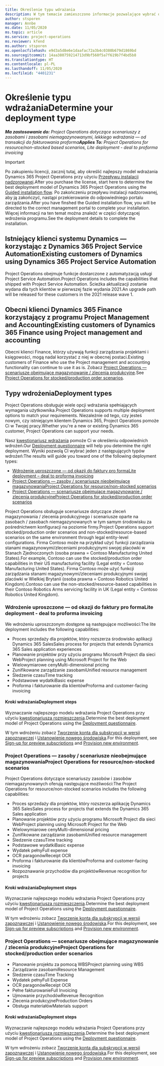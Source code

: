 ```yaml
---
title: Określenie typu wdrażania
description: W tym temacie zamieszczono informacje pozwalające wybrać odpowiedni typ wdrożenia Project Operations dla Twojej firmy.
author: stsporen
manager: Annbe
ms.date: 11/05/2020
ms.topic: article
ms.service: project-operations
ms.reviewer: kfend
ms.author: stsporen
ms.openlocfilehash: e9d3a5d8e6e1daafac72a3b4c0380b679d1869bd
ms.sourcegitcommit: 14aa380759214713d9bf560f5a7f619b7f4bd5b8
ms.translationtype: HT
ms.contentlocale: pl-PL
ms.lasthandoff: 11/05/2020
ms.locfileid: "4401231"
---
```

# <a name="determine-your-deployment-type"></a><span data-ttu-id="07ce8-103">Określenie typu wdrażania</span><span class="sxs-lookup"><span data-stu-id="07ce8-103">Determine your deployment type</span></span>

<span data-ttu-id="07ce8-104">_**Ma zastosowanie do:** Project Operations dotyczące scenariuszy z zasobami i zasobami niemagazynowanymi, lekkiego wdrażania — od transakcji do fakturowania proforma_</span><span class="sxs-lookup"><span data-stu-id="07ce8-104">_**Applies To:** Project Operations for resource/non-stocked based scenarios, Lite deployment - deal to proforma invoicing_</span></span>

> [!IMPORTANT]
> <span data-ttu-id="07ce8-105">Po zakupieniu licencji, zacznij tutaj, aby określić najlepszy model wdrażania Dynamics 365 Project Operations przy użyciu [Przepływu instalacji nadzorowanej](https://aka.ms/provisionprojectoperations).</span><span class="sxs-lookup"><span data-stu-id="07ce8-105">After you purchase the license, start here to determine the best deployment model of Dynamics 365 Project Operations using the [Guided installation flow](https://aka.ms/provisionprojectoperations).</span></span>
> <span data-ttu-id="07ce8-106">Po zakończeniu przepływu instalacji nadzorowanej, aby ją zakończyć, nastąpi przekierowanie do odpowiedniego portalu zarządzania.</span><span class="sxs-lookup"><span data-stu-id="07ce8-106">After you have finshed the Guided installation flow, you will be directed to the correct management portal to complete your installation.</span></span> <span data-ttu-id="07ce8-107">Więcej informacji na ten temat można znaleźć w części dotyczącej wdrożenia programu.</span><span class="sxs-lookup"><span data-stu-id="07ce8-107">See the deployment details to complete the installation.</span></span>


## <a name="existing-customers-of-dynamics-using-dynamics-365-project-service-automation"></a><span data-ttu-id="07ce8-108">Istniejący klienci systemu Dynamics — korzystając z Dynamics 365 Project Service Automation</span><span class="sxs-lookup"><span data-stu-id="07ce8-108">Existing customers of Dynamics using Dynamics 365 Project Service Automation</span></span>
<span data-ttu-id="07ce8-109">Project Operations obejmuje funkcje dostarczone z automatyzacją usługi Project Service Automation.</span><span class="sxs-lookup"><span data-stu-id="07ce8-109">Project Operations includes the capabilities that shipped with Project Service Automation.</span></span> <span data-ttu-id="07ce8-110">Ścieżka aktualizacji zostanie wydana dla tych klientów w pierwszej fazie wydania 2021.</span><span class="sxs-lookup"><span data-stu-id="07ce8-110">An upgrade path will be released for these customers in the 2021 release wave 1.</span></span>

## <a name="existing-customers-of-dynamics-365-finance-using-project-management-and-accounting"></a><span data-ttu-id="07ce8-111">Obecni klienci Dynamics 365 Finance korzystający z programu Project Management and Accounting</span><span class="sxs-lookup"><span data-stu-id="07ce8-111">Existing customers of Dynamics 365 Finance using Project management and accounting</span></span> 

<span data-ttu-id="07ce8-112">Obecni klienci Finance, którzy używają funkcji zarządzania projektami i księgowości, mogą nadal korzystać z niej w obecnej postaci.</span><span class="sxs-lookup"><span data-stu-id="07ce8-112">Existing customers of Finance who use the Project management and accounting functionality can continue to use it as is.</span></span> <span data-ttu-id="07ce8-113">Zobacz [Project Operations — scenariusze obejmujące magazynowanie / zlecenia produkcyjne](#pma).</span><span class="sxs-lookup"><span data-stu-id="07ce8-113">See [Project Operations for stocked/production order scenarios](#pma).</span></span>


## <a name="deployment-types"></a><span data-ttu-id="07ce8-114">Typy wdrożenia</span><span class="sxs-lookup"><span data-stu-id="07ce8-114">Deployment types</span></span>
<span data-ttu-id="07ce8-115">Project Operations obsługuje wiele opcji wdrażania spełniających wymagania użytkownika.</span><span class="sxs-lookup"><span data-stu-id="07ce8-115">Project Operations supports multiple deployment options to match your requirements.</span></span> <span data-ttu-id="07ce8-116">Niezależnie od tego, czy jesteś nowym, czy istniejącym klientem Dynamics 365, Project Operations pomoże Ci w Twojej pracy.</span><span class="sxs-lookup"><span data-stu-id="07ce8-116">Whether you're a new or existing Dynamics 365 customer, Project Operations can support your needs.</span></span>

<span data-ttu-id="07ce8-117">Nasz [kwestionariusz wdrażania](https://aka.ms/provisionprojectoperations) pomoże Ci w określeniu odpowiednich wdrożeń.</span><span class="sxs-lookup"><span data-stu-id="07ce8-117">Our [Deployment questionnaire](https://aka.ms/provisionprojectoperations) will help you determine the right deployment.</span></span> <span data-ttu-id="07ce8-118">Wyniki pozwolą CI wybrać jeden z następujących typów wdrożeń:</span><span class="sxs-lookup"><span data-stu-id="07ce8-118">The results will guide you toward one of the following deployment types:</span></span>

- [<span data-ttu-id="07ce8-119">Wdrożenie uproszczone — od okazji do faktury pro forma</span><span class="sxs-lookup"><span data-stu-id="07ce8-119">Lite deployment – deal to proforma invoicing</span></span>](#lite)
- [<span data-ttu-id="07ce8-120">Project Operations — zasoby / scenariusze nieobejmujące magazynowania</span><span class="sxs-lookup"><span data-stu-id="07ce8-120">Project Operations for resource/non-stocked scenarios</span></span>](#integrated)
- [<span data-ttu-id="07ce8-121">Project Operations — scenariusze obejmujące magazynowanie / zlecenia produkcyjne</span><span class="sxs-lookup"><span data-stu-id="07ce8-121">Project Operations for stocked/production order scenarios</span></span>](#pma)

<span data-ttu-id="07ce8-122">Project Operations obsługuje scenariusze dotyczące zleceń magazynowania / zlecenia produkcyjnego i scenariusze oparte na zasobach / zasobach niemagazynowanych w tym samym środowisku za pośrednictwem konfiguracji na poziomie firmy.</span><span class="sxs-lookup"><span data-stu-id="07ce8-122">Project Operations support stocked/production order scenarios and non-stocked/resource-based scenarios on the same environment through legal entity-level configurations.</span></span> <span data-ttu-id="07ce8-123">Firma Contoso może na przykład użyć funkcji zarządzania stanami magazynowymi/zleceniami produkcyjnymi swojej placówki w Stanach Zjednoczonych (osoba prawna = Contoso Manufacturing United States).</span><span class="sxs-lookup"><span data-stu-id="07ce8-123">For example, Contoso can use the stocked/production order capabilities in their US manufacturing facility (Legal entity = Contoso Manufacturing United States).</span></span> <span data-ttu-id="07ce8-124">Firma Contoso może użyć funkcji zarządzania stanami magazynowymi/zleceniami produkcyjnymi swojej placówki w Wielkiej Brytanii (osoba prawna = Contoso Robotics United Kingdom).</span><span class="sxs-lookup"><span data-stu-id="07ce8-124">Contoso can use the non-stocked/resource-based capabilities in their Contoso Robotics Arms servicing facility in UK (Legal entity = Contoso Robotics United Kingdom).</span></span>

### <a name="lite-deployment---deal-to-proforma-invoicing"></a><a  name="lite"></a><span data-ttu-id="07ce8-125">Wdrożenie uproszczone — od okazji do faktury pro forma</span><span class="sxs-lookup"><span data-stu-id="07ce8-125">Lite deployment - deal to proforma invoicing</span></span>

<span data-ttu-id="07ce8-126">We wdrożeniu uproszczonym dostępne są następujące możliwości:</span><span class="sxs-lookup"><span data-stu-id="07ce8-126">The lite deployment includes the following capabilities:</span></span>

- <span data-ttu-id="07ce8-127">Proces sprzedaży dla projektów, który rozszerza środowisko aplikacji Dynamics 365 Sales</span><span class="sxs-lookup"><span data-stu-id="07ce8-127">Sales process for projects that extends Dynamics 365 Sales application experiences</span></span>
- <span data-ttu-id="07ce8-128">Planowanie projektów przy użyciu programu Microsoft Project dla sieci Web</span><span class="sxs-lookup"><span data-stu-id="07ce8-128">Project planning using Microsoft Project for the Web</span></span>
- <span data-ttu-id="07ce8-129">Wielowymiarowe ceny</span><span class="sxs-lookup"><span data-stu-id="07ce8-129">Multi-dimensional pricing</span></span>
- <span data-ttu-id="07ce8-130">Zunifikowane zarządzanie zasobami</span><span class="sxs-lookup"><span data-stu-id="07ce8-130">Unified resource management</span></span>
- <span data-ttu-id="07ce8-131">Śledzenie czasu</span><span class="sxs-lookup"><span data-stu-id="07ce8-131">Time tracking</span></span>
- <span data-ttu-id="07ce8-132">Podstawowe wydatki</span><span class="sxs-lookup"><span data-stu-id="07ce8-132">Basic expense</span></span>
- <span data-ttu-id="07ce8-133">Proforma i fakturowanie dla klientów</span><span class="sxs-lookup"><span data-stu-id="07ce8-133">Proforma and customer-facing invoicing</span></span> 

#### <a name="deployment-steps"></a><span data-ttu-id="07ce8-134">Kroki wdrażania</span><span class="sxs-lookup"><span data-stu-id="07ce8-134">Deployment steps</span></span>
<span data-ttu-id="07ce8-135">Wyznaczanie najlepszego modelu wdrażania Project Operations przy użyciu [kwestionariusza rozmieszczenia](https://aka.ms/provisionprojectoperations).</span><span class="sxs-lookup"><span data-stu-id="07ce8-135">Determine the best deployment model of Project Operations using the [Deployment questionnaire](https://aka.ms/provisionprojectoperations).</span></span>

<span data-ttu-id="07ce8-136">W tym wdrożeniu zobacz [Tworzenie konta dla subskrypcji w wersji zapoznawczej](lite-preview-subscription-sign-up.md) i [Ustanowienie nowego środowiska](lite-deployment.md).</span><span class="sxs-lookup"><span data-stu-id="07ce8-136">For this deployment, see [Sign-up for preview subscriptions](lite-preview-subscription-sign-up.md) and [Provision new environment](lite-deployment.md).</span></span> 


### <a name="project-operations-for-resourcenon-stocked-scenarios"></a><a name="integrated"></a><span data-ttu-id="07ce8-137">Project Operations — zasoby / scenariusze nieobejmujące magazynowania</span><span class="sxs-lookup"><span data-stu-id="07ce8-137">Project Operations for resource/non-stocked scenarios</span></span>
<span data-ttu-id="07ce8-138">Project Operations dotyczące scenariuszy zasobów i zasobów niemagazynowanych oferują następujące możliwości:</span><span class="sxs-lookup"><span data-stu-id="07ce8-138">The Project Operations for resource/non-stocked scenarios includes the following capabilities:</span></span>
 
- <span data-ttu-id="07ce8-139">Proces sprzedaży dla projektów, który rozszerza aplikację Dynamics 365 Sales</span><span class="sxs-lookup"><span data-stu-id="07ce8-139">Sales process for projects that extends the Dynamics 365 Sales application</span></span>
- <span data-ttu-id="07ce8-140">Planowanie projektów przy użyciu programu Microsoft Project dla sieci Web</span><span class="sxs-lookup"><span data-stu-id="07ce8-140">Project planning using Microsoft Project for the Web</span></span>
- <span data-ttu-id="07ce8-141">Wielowymiarowe ceny</span><span class="sxs-lookup"><span data-stu-id="07ce8-141">Multi-dimensional pricing</span></span>
- <span data-ttu-id="07ce8-142">Zunifikowane zarządzanie zasobami</span><span class="sxs-lookup"><span data-stu-id="07ce8-142">Unified resource management</span></span>
- <span data-ttu-id="07ce8-143">Śledzenie czasu</span><span class="sxs-lookup"><span data-stu-id="07ce8-143">Time tracking</span></span>
- <span data-ttu-id="07ce8-144">Podstawowe wydatki</span><span class="sxs-lookup"><span data-stu-id="07ce8-144">Basic expense</span></span>
- <span data-ttu-id="07ce8-145">Wydatek pełny</span><span class="sxs-lookup"><span data-stu-id="07ce8-145">Full expense</span></span>
- <span data-ttu-id="07ce8-146">OCR paragonów</span><span class="sxs-lookup"><span data-stu-id="07ce8-146">Receipt OCR</span></span>
- <span data-ttu-id="07ce8-147">Proforma i fakturowanie dla klientów</span><span class="sxs-lookup"><span data-stu-id="07ce8-147">Proforma and customer-facing invoicing</span></span> 
- <span data-ttu-id="07ce8-148">Rozpoznawanie przychodów dla projektów</span><span class="sxs-lookup"><span data-stu-id="07ce8-148">Revenue recognition for projects</span></span>

#### <a name="deployment-steps"></a><span data-ttu-id="07ce8-149">Kroki wdrażania</span><span class="sxs-lookup"><span data-stu-id="07ce8-149">Deployment steps</span></span>
<span data-ttu-id="07ce8-150">Wyznaczanie najlepszego modelu wdrażania Project Operations przy użyciu [kwestionariusza rozmieszczenia](https://aka.ms/provisionprojectoperations).</span><span class="sxs-lookup"><span data-stu-id="07ce8-150">Determine the best deployment model of Project Operations using the [Deployment questionnaire](https://aka.ms/provisionprojectoperations).</span></span>

<span data-ttu-id="07ce8-151">W tym wdrożeniu zobacz [Tworzenie konta dla subskrypcji w wersji zapoznawczej](resource-sign-up-preview-subscription.md) i [Ustanowienie nowego środowiska](resource-provision-new-environment.md).</span><span class="sxs-lookup"><span data-stu-id="07ce8-151">For this deployment, see [Sign-up for preview subscriptions](resource-sign-up-preview-subscription.md) and [Provision new environment](resource-provision-new-environment.md).</span></span> 


### <a name="project-operations-for-stockedproduction-order-scenarios"></a><a name="pma"></a><span data-ttu-id="07ce8-152">Project Operations — scenariusze obejmujące magazynowanie / zlecenia produkcyjne</span><span class="sxs-lookup"><span data-stu-id="07ce8-152">Project Operations for stocked/production order scenarios</span></span>

- <span data-ttu-id="07ce8-153">Planowanie projektu za pomocą WBS</span><span class="sxs-lookup"><span data-stu-id="07ce8-153">Project planning using WBS</span></span>
- <span data-ttu-id="07ce8-154">Zarządzanie zasobami</span><span class="sxs-lookup"><span data-stu-id="07ce8-154">Resource Management</span></span>
- <span data-ttu-id="07ce8-155">Śledzenie czasu</span><span class="sxs-lookup"><span data-stu-id="07ce8-155">Time Tracking</span></span>
- <span data-ttu-id="07ce8-156">Wydatek pełny</span><span class="sxs-lookup"><span data-stu-id="07ce8-156">Full Expense</span></span>
- <span data-ttu-id="07ce8-157">OCR paragonów</span><span class="sxs-lookup"><span data-stu-id="07ce8-157">Receipt OCR</span></span>
- <span data-ttu-id="07ce8-158">Pełne fakturowanie</span><span class="sxs-lookup"><span data-stu-id="07ce8-158">Full Invoicing</span></span>
- <span data-ttu-id="07ce8-159">Ujmowanie przychodów</span><span class="sxs-lookup"><span data-stu-id="07ce8-159">Revenue Recognition</span></span>
- <span data-ttu-id="07ce8-160">Zlecenia produkcyjne</span><span class="sxs-lookup"><span data-stu-id="07ce8-160">Production Orders</span></span>
- <span data-ttu-id="07ce8-161">Obsługa materiałów</span><span class="sxs-lookup"><span data-stu-id="07ce8-161">Materials support</span></span>

#### <a name="deployment-steps"></a><span data-ttu-id="07ce8-162">Kroki wdrażania</span><span class="sxs-lookup"><span data-stu-id="07ce8-162">Deployment steps</span></span>
<span data-ttu-id="07ce8-163">Wyznaczanie najlepszego modelu wdrażania Project Operations przy użyciu [kwestionariusza rozmieszczenia](https://aka.ms/provisionprojectoperations).</span><span class="sxs-lookup"><span data-stu-id="07ce8-163">Determine the best deployment model of Project Operations using the [Deployment questionnaire](https://aka.ms/provisionprojectoperations).</span></span>

<span data-ttu-id="07ce8-164">W tym wdrożeniu zobacz [Tworzenie konta dla subskrypcji w wersji zapoznawczej](https://docs.microsoft.com/dynamics365/fin-ops-core/dev-itpro/dev-tools/sign-up-preview-subscription?toc=/dynamics365/finance/toc.json) i [Ustanowienie nowego środowiska](https://docs.microsoft.com/dynamics365/fin-ops-core/dev-itpro/deployment/deploy-demo-environment?toc=/dynamics365/finance/toc.json).</span><span class="sxs-lookup"><span data-stu-id="07ce8-164">For this deployment, see [Sign-up for preview subscriptions](https://docs.microsoft.com/dynamics365/fin-ops-core/dev-itpro/dev-tools/sign-up-preview-subscription?toc=/dynamics365/finance/toc.json) and [Provision new environment](https://docs.microsoft.com/dynamics365/fin-ops-core/dev-itpro/deployment/deploy-demo-environment?toc=/dynamics365/finance/toc.json).</span></span> 

